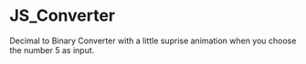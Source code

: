 # JS_Converter
 Decimal to Binary Converter with a little suprise animation when you choose the number 5 as input.

